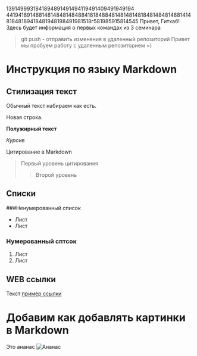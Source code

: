 1391499931841894891491494119491409491949194
4419418914881481484814848841818488481481481481848148481488141481848189418481948198491981518г581985915814545
Привет, Гитхаб! Здесь будет информация о первых командах из 3 семинара
> git push - отправить изменения в удаленный репозиторий 
Привет мы пробуем работу с удаленным репозиторием =)

# Инструкция по языку Markdown

## Стилизация текст
Обычный текст набираем как есть.

Новая строка.

**Полужирный текст**

*Курсив*

Цитирование в Markdown
> Первый уровень цитирования
>> Второй уровень

## Списки
###Ненумерованный список
* Лист
* Лист

### Нумерованный сптсок
1. Лист
2. Лист

## WEB ссылки
Текст [пример ссылки](http.example.com "Всплывающая подсказка")

# Добавим как добавлять картинки в Markdown
Это ананас
![Ананас](pineapple.jpg)